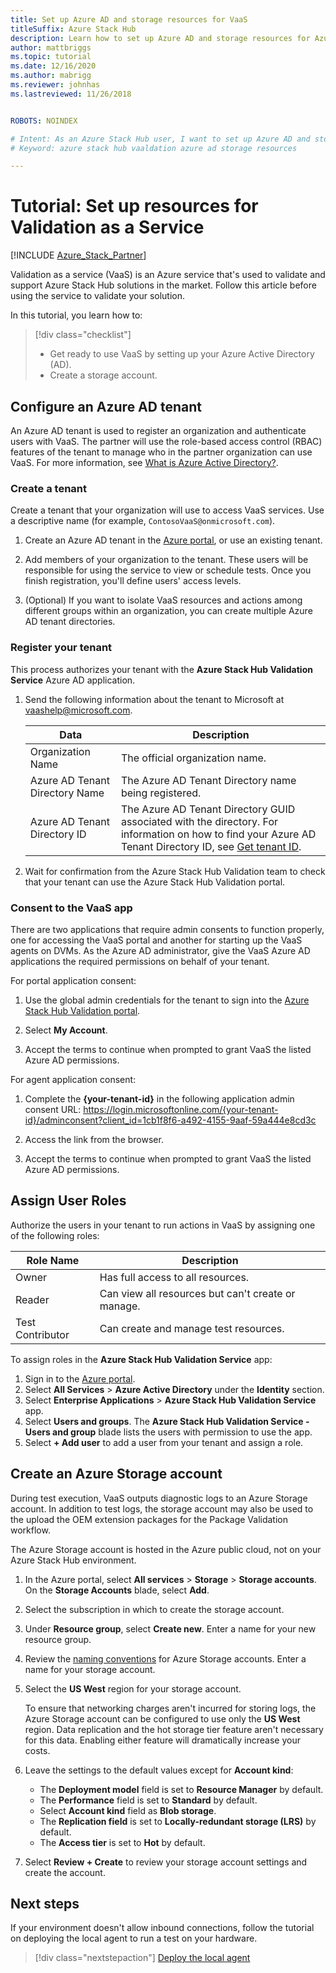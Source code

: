 ```yaml
---
title: Set up Azure AD and storage resources for VaaS
titleSuffix: Azure Stack Hub
description: Learn how to set up Azure AD and storage resources for Azure Stack Hub validation as a service.
author: mattbriggs
ms.topic: tutorial
ms.date: 12/16/2020
ms.author: mabrigg
ms.reviewer: johnhas
ms.lastreviewed: 11/26/2018


ROBOTS: NOINDEX

# Intent: As an Azure Stack Hub user, I want to set up Azure AD and storage resources for Azure Stack Hub validation as a service.
# Keyword: azure stack hub vaaldation azure ad storage resources

---
```



# Tutorial: Set up resources for Validation as a Service

[!INCLUDE [Azure_Stack_Partner](./includes/azure-stack-partner-appliesto.md)]

Validation as a service (VaaS) is an Azure service that's used to validate and support Azure Stack Hub solutions in the market. Follow this article before using the service to validate your solution.

In this tutorial, you learn how to:

> [!div class="checklist"]
> * Get ready to use VaaS by setting up your Azure Active Directory (AD).
> * Create a storage account.

## Configure an Azure AD tenant

An Azure AD tenant is used to register an organization and authenticate users with VaaS. The partner will use the role-based access control (RBAC) features of the tenant to manage who in the partner organization can use VaaS. For more information, see [What is Azure Active Directory?](/azure/active-directory/fundamentals/active-directory-whatis).

### Create a tenant

Create a tenant that your organization will use to access VaaS services. Use a descriptive name (for example, `ContosoVaaS@onmicrosoft.com`).

1. Create an Azure AD tenant in the [Azure portal](https://portal.azure.com), or use an existing tenant. <!-- For instructions on creating new Azure AD tenants, see [Get started with Azure AD](/azure/active-directory/get-started-azure-ad). -->

2. Add members of your organization to the tenant. These users will be responsible for using the service to view or schedule tests. Once you finish registration, you'll define users' access levels.

3. (Optional) If you want to isolate VaaS resources and actions among different groups within an organization, you can create multiple Azure AD tenant directories.

### Register your tenant

This process authorizes your tenant with the **Azure Stack Hub Validation Service** Azure AD application.

1. Send the following information about the tenant to Microsoft at [vaashelp@microsoft.com](mailto:vaashelp@microsoft.com).

    | Data | Description |
    |--------------------------------|---------------------------------------------------------------------------------------------|
    | Organization Name | The official organization name. |
    | Azure AD Tenant Directory Name | The Azure AD Tenant Directory name being registered. |
    | Azure AD Tenant Directory ID | The Azure AD Tenant Directory GUID associated with the directory. For information on how to find your Azure AD Tenant Directory ID, see [Get tenant ID](/azure/azure-resource-manager/resource-group-create-service-principal-portal#get-values-for-signing-in). |

2. Wait for confirmation from the Azure Stack Hub Validation team to check that your tenant can use the Azure Stack Hub Validation portal.

### Consent to the VaaS app

There are two applications that require admin consents to function properly, one for accessing the VaaS portal and another for starting up the VaaS agents on DVMs. As the Azure AD administrator, give the VaaS Azure AD applications the required permissions on behalf of your tenant.

For portal application consent:

1. Use the global admin credentials for the tenant to sign into the [Azure Stack Hub Validation portal](https://azurestackvalidation.com/).

2. Select **My Account**.

3. Accept the terms to continue when prompted to grant VaaS the listed Azure AD permissions.

For agent application consent:

1. Complete the **{your-tenant-id}** in the following application admin consent URL: https://login.microsoftonline.com/{your-tenant-id}/adminconsent?client_id=1cb1f8f6-a492-4155-9aaf-59a444e8cd3c

2. Access the link from the browser.

3. Accept the terms to continue when prompted to grant VaaS the listed Azure AD permissions.

## Assign User Roles

Authorize the users in your tenant to run actions in VaaS by assigning one of the following roles:

| Role Name | Description |
|---------------------|------------------------------------------|
| Owner | Has full access to all resources. |
| Reader | Can view all resources but can't create or manage. |
| Test Contributor | Can create and manage test resources. |

To assign roles in the **Azure Stack Hub Validation Service** app:

1. Sign in to the [Azure portal](https://portal.azure.com).
2. Select **All Services** > **Azure Active Directory** under the **Identity** section.
3. Select **Enterprise Applications** > **Azure Stack Hub Validation Service** app.
4. Select **Users and groups**. The **Azure Stack Hub Validation Service - Users and group** blade lists the users with permission to use the app.
5. Select **+ Add user** to add a user from your tenant and assign a role.

## Create an Azure Storage account

During test execution, VaaS outputs diagnostic logs to an Azure Storage account. In addition to test logs, the storage account may also be used to the upload the OEM extension packages for the Package Validation workflow.

The Azure Storage account is hosted in the Azure public cloud, not on your Azure Stack Hub environment.

1. In the Azure portal, select **All services** > **Storage** > **Storage accounts**. On the **Storage Accounts** blade, select **Add**.

2. Select the subscription in which to create the storage account.

3. Under **Resource group**, select **Create new**. Enter a name for your new resource group.

4. Review the [naming conventions](/azure/cloud-adoption-framework/ready/azure-best-practices/naming-and-tagging#storage) for Azure Storage accounts. Enter a name for your storage account.

5. Select the **US West** region for your storage account.

    To ensure that networking charges aren't incurred for storing logs, the Azure Storage account can be configured to use only the **US West** region. Data replication and the hot storage tier feature aren't necessary for this data. Enabling either feature will dramatically increase your costs.

6. Leave the settings to the default values except for **Account kind**:

    - The **Deployment model** field is set to **Resource Manager** by default.
    - The **Performance** field is set to **Standard** by default.
    - Select **Account kind** field as **Blob storage**.
    - The **Replication field** is set to **Locally-redundant storage (LRS)** by default.
    - The **Access tier** is set to **Hot** by default.

7. Select **Review + Create** to review your storage account settings and create the account.

## Next steps

If your environment doesn't allow inbound connections, follow the tutorial on deploying the local agent to run a test on your hardware.

> [!div class="nextstepaction"]
> [Deploy the local agent](azure-stack-vaas-local-agent.md)
